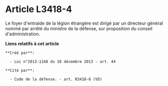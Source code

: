 # Article L3418-4

Le foyer d'entraide de la légion étrangère est dirigé par un directeur général nommé par arrêté du ministre de la défense,
sur proposition du conseil d'administration.

**Liens relatifs à cet article**

	**Créé par**:

	  - Loi n°2013-1168 du 18 décembre 2013 - art. 44

	**Cité par**:

	  - Code de la défense. - art. R3418-6 (VD)
